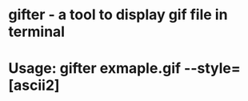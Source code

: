 # gifter - a tool to display **gif** file in **ter**minal
# Usage: gifter exmaple.gif --style=[ascii2]

